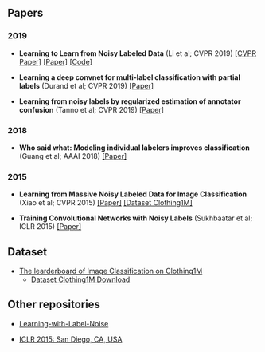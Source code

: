 

## Papers

### 2019

* **Learning to Learn from Noisy Labeled Data** (Li et al; CVPR 2019)
[[CVPR Paper]](http://openaccess.thecvf.com/content_CVPR_2019/papers/Li_Learning_to_Learn_From_Noisy_Labeled_Data_CVPR_2019_paper.pdf) [[Paper]](https://arxiv.org/abs/1812.05214)
[[Code]](https://github.com/LiJunnan1992/MLNT)

* **Learning a deep convnet for multi-label classification with partial labels** (Durand et al; CVPR 2019) [[Paper]](http://openaccess.thecvf.com/content_CVPR_2019/papers/Durand_Learning_a_Deep_ConvNet_for_Multi-Label_Classification_With_Partial_Labels_CVPR_2019_paper.pdf)

* **Learning from noisy labels by regularized estimation of annotator confusion** (Tanno et al; CVPR 2019) [[Paper]](http://openaccess.thecvf.com/content_CVPR_2019/papers/Tanno_Learning_From_Noisy_Labels_by_Regularized_Estimation_of_Annotator_Confusion_CVPR_2019_paper.pdf)

### 2018

* **Who said what: Modeling individual labelers improves classification** (Guang et al; AAAI 2018) [[Paper]](https://arxiv.org/abs/1703.08774)

### 2015

* **Learning from Massive Noisy Labeled Data for Image Classification** (Xiao et al; CVPR 2015) [[Paper]](http://openaccess.thecvf.com/content_cvpr_2015/papers/Xiao_Learning_From_Massive_2015_CVPR_paper.pdf) 
[[Dataset Clothing1M]](https://www.floydhub.com/lukasmyth/datasets/clothing1m)

* **Training Convolutional Networks with Noisy Labels** (Sukhbaatar et al; ICLR 2015) [[Paper]](https://arxiv.org/abs/1406.2080)

## Dataset

* [The learderboard of Image Classification on Clothing1M](https://paperswithcode.com/sota/image-classification-on-clothing1m)
  * [Dataset Clothing1M Download](https://www.floydhub.com/lukasmyth/datasets/clothing1m)

## Other repositories

* [Learning-with-Label-Noise](https://github.com/subeeshvasu/Awesome-Learning-with-Label-Noise)

* [ICLR 2015: San Diego, CA, USA](https://dblp.org/db/conf/iclr/iclr2015)